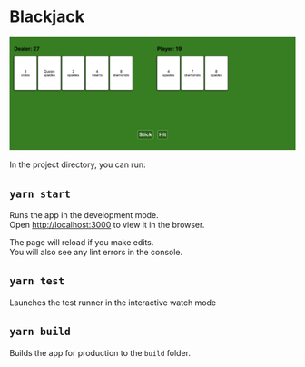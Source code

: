 # Blackjack

![Blackjack](./blackjack.png)

In the project directory, you can run:

## `yarn start`

Runs the app in the development mode.<br />
Open [http://localhost:3000](http://localhost:3000) to view it in the browser.

The page will reload if you make edits.<br />
You will also see any lint errors in the console.

## `yarn test`

Launches the test runner in the interactive watch mode

## `yarn build`

Builds the app for production to the `build` folder.
